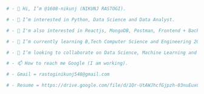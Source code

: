 ```sh
# - 👋 Hi, I’m @1608-nikunj (NIKUNJ RASTOGI).
```

```sh
# - 👀 I’m interested in Python, Data Science and Data Analyst.
```

```sh
# - 🥇 I'm also interested in Reactjs, MongoDB, Postman, Frontend + Backend = Full Stack Developer.
```

```sh
# - 🌱 I’m currently learning B,Tech Computer Science and Engineering 2023 Passout.
```

```sh
# - 💞️ I’m looking to collaborate on Data Science, Machine Learning and Full Stack Developer.
```

```sh
# - 📫 How to reach me Google (I am working).
```

```sh
# - Gmail = rastoginikunj548@gmail.com
```

<!---
# - 1608-nikunj/1608-nikunj is a ✨ special ✨ repository because its `README.md` (this file) appears on your GitHub profile.
# - You can click the Preview link to take a look at your changes.
--->

```sh
# - Resume = https://drive.google.com/file/d/1Qr-UtAWJhcfGjpzh-03nuEuxCrXwgBxX/view?usp=sharing
```
